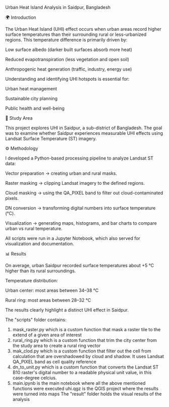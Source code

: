 Urban Heat Island Analysis in Saidpur, Bangladesh

🌍 Introduction

The Urban Heat Island (UHI) effect occurs when urban areas record higher surface temperatures than their surrounding rural or less-urbanized regions. This temperature difference is primarily driven by:

Low surface albedo (darker built surfaces absorb more heat)

Reduced evapotranspiration (less vegetation and open soil)

Anthropogenic heat generation (traffic, industry, energy use)

Understanding and identifying UHI hotspots is essential for:

Urban heat management

Sustainable city planning

Public health and well-being

📍 Study Area

This project explores UHI in Saidpur, a sub-district of Bangladesh. The goal was to examine whether Saidpur experiences measurable UHI effects using Landsat Surface Temperature (ST) imagery.

⚙️ Methodology

I developed a Python-based processing pipeline to analyze Landsat ST data:

Vector preparation → creating urban and rural masks.

Raster masking → clipping Landsat imagery to the defined regions.

Cloud masking → using the QA_PIXEL band to filter out cloud-contaminated pixels.

DN conversion → transforming digital numbers into surface temperature (°C).

Visualization → generating maps, histograms, and bar charts to compare urban vs rural temperature.

All scripts were run in a Jupyter Notebook, which also served for visualization and documentation.

📊 Results

On average, urban Saidpur recorded surface temperatures about +5 °C higher than its rural surroundings.

Temperature distribution:

Urban center: most areas between 34–38 °C

Rural ring: most areas between 28–32 °C

The results clearly highlight a distinct UHI effect in Saidpur.


The "scripts" folder contains:
1. mask_raster.py which is a custom function that mask a raster tile to the extend of a given area of interest
2. rural_ring.py which is a custom function that trim the city center from the study area to create a rural ring vector
3. mak_clod.py which is a custom function that filter out the cell from calculation that are overshadowed by cloud and shadow. It uses Landsat QA_PIXEL band as cell quality reference
4. dn_to_unit.py which is a custom function that converts the Landsat ST B10 raster's digital number to a readable physical unit value, in this case-degree celcius.
5. main.ipynb is the main notebook where all the above mentioned functions were executed
uhi.qgz is the QGIS project where the results were turned into maps
The "result" folder holds the visual results of the analysis 
